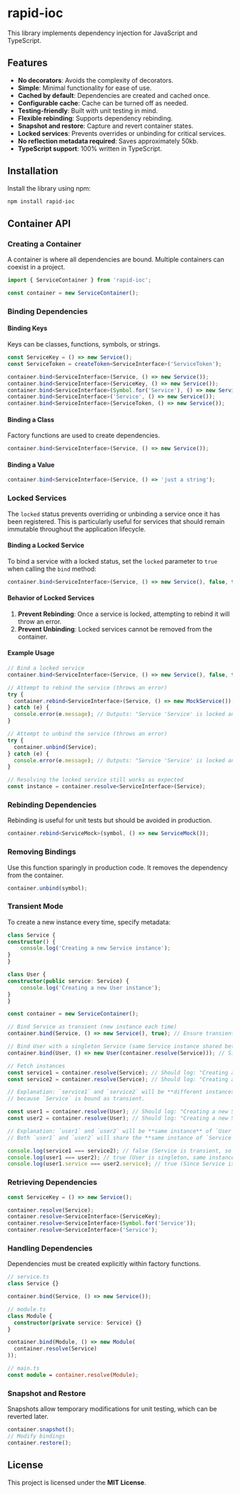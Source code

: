 # rapid-ioc

This library implements dependency injection for JavaScript and TypeScript.

## Features

- **No decorators**: Avoids the complexity of decorators.
- **Simple**: Minimal functionality for ease of use.
- **Cached by default**: Dependencies are created and cached once.
- **Configurable cache**: Cache can be turned off as needed.
- **Testing-friendly**: Built with unit testing in mind.
- **Flexible rebinding**: Supports dependency rebinding.
- **Snapshot and restore**: Capture and revert container states.
- **Locked services**: Prevents overrides or unbinding for critical services.
- **No reflection metadata required**: Saves approximately 50kb.
- **TypeScript support**: 100% written in TypeScript.

## Installation

Install the library using npm:

```bash
npm install rapid-ioc
```

## Container API

### Creating a Container

A container is where all dependencies are bound. Multiple containers can coexist in a project.

```ts
import { ServiceContainer } from 'rapid-ioc';

const container = new ServiceContainer();
```

### Binding Dependencies

#### Binding Keys

Keys can be classes, functions, symbols, or strings.

```ts
const ServiceKey = () => new Service();
const ServiceToken = createToken<ServiceInterface>('ServiceToken');

container.bind<ServiceInterface>(Service, () => new Service());
container.bind<ServiceInterface>(ServiceKey, () => new Service());
container.bind<ServiceInterface>(Symbol.for('Service'), () => new Service());
container.bind<ServiceInterface>('Service', () => new Service());
container.bind<ServiceInterface>(ServiceToken, () => new Service());
```

#### Binding a Class

Factory functions are used to create dependencies.

```ts
container.bind<ServiceInterface>(Service, () => new Service());
```

#### Binding a Value

```ts
container.bind<ServiceInterface>(Service, () => 'just a string');
```

### Locked Services

The `locked` status prevents overriding or unbinding a service once it has been registered. This is particularly useful for services that should remain immutable throughout the application lifecycle.

#### Binding a Locked Service

To bind a service with a locked status, set the `locked` parameter to `true` when calling the `bind` method:

```ts
container.bind<ServiceInterface>(Service, () => new Service(), false, true); // Locked service
```

#### Behavior of Locked Services

1. **Prevent Rebinding**: Once a service is locked, attempting to rebind it will throw an error.
2. **Prevent Unbinding**: Locked services cannot be removed from the container.

#### Example Usage

```ts
// Bind a locked service
container.bind<ServiceInterface>(Service, () => new Service(), false, true);

// Attempt to rebind the service (throws an error)
try {
  container.rebind<ServiceInterface>(Service, () => new MockService());
} catch (e) {
  console.error(e.message); // Outputs: "Service 'Service' is locked and cannot be rebound."
}

// Attempt to unbind the service (throws an error)
try {
  container.unbind(Service);
} catch (e) {
  console.error(e.message); // Outputs: "Service 'Service' is locked and cannot be unbound."
}

// Resolving the locked service still works as expected
const instance = container.resolve<ServiceInterface>(Service);
```

### Rebinding Dependencies

Rebinding is useful for unit tests but should be avoided in production.

```ts
container.rebind<ServiceMock>(symbol, () => new ServiceMock());
```

### Removing Bindings

Use this function sparingly in production code. It removes the dependency from the container.

```ts
container.unbind(symbol);
```

### Transient Mode

To create a new instance every time, specify metadata:

```ts
class Service {
constructor() {
    console.log('Creating a new Service instance');
}
}

class User {
constructor(public service: Service) {
    console.log('Creating a new User instance');
}
}

const container = new ServiceContainer();

// Bind Service as transient (new instance each time)
container.bind(Service, () => new Service(), true); // Ensure transient for Service

// Bind User with a singleton Service (same Service instance shared between User instances)
container.bind(User, () => new User(container.resolve(Service))); // Singleton binding for User

// Fetch instances
const service1 = container.resolve(Service); // Should log: "Creating a new Service instance" and "Creating a new User instance"
const service2 = container.resolve(Service); // Should log: "Creating a new Service instance" and "Creating a new User instance"

// Explanation: `service1` and `service2` will be **different instances** of `Service`
// because `Service` is bound as transient.

const user1 = container.resolve(User); // Should log: "Creating a new Service instance" and "Creating a new User instance"
const user2 = container.resolve(User); // Should log: "Creating a new Service instance" and "Creating a new User instance"

// Explanation: `user1` and `user2` will be **same instance** of `User` because `User` is bound as singleton.
// Both `user1` and `user2` will share the **same instance of `Service`** since the `Service` instance is reused in singleton mode.

console.log(service1 === service2); // false (Service is transient, so different instances are created each time)
console.log(user1 === user2); // true (User is singleton, same instance will be shared)
console.log(user1.service === user2.service); // true (Since Service is singleton, both User instances will share the same Service instance)
```

### Retrieving Dependencies

```ts
const ServiceKey = () => new Service();

container.resolve(Service);
container.resolve<ServiceInterface>(ServiceKey);
container.resolve<ServiceInterface>(Symbol.for('Service'));
container.resolve<ServiceInterface>('Service');
```

### Handling Dependencies

Dependencies must be created explicitly within factory functions.

```ts
// service.ts
class Service {}

container.bind(Service, () => new Service());

// module.ts
class Module {
  constructor(private service: Service) {}
}

container.bind(Module, () => new Module(
  container.resolve(Service)
));

// main.ts
const module = container.resolve(Module);
```

### Snapshot and Restore

Snapshots allow temporary modifications for unit testing, which can be reverted later.

```ts
container.snapshot();
// Modify bindings
container.restore();
```

## License

This project is licensed under the **MIT License**.


